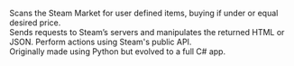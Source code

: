 Scans the Steam Market for user defined items, buying if under or equal desired price. <br />
Sends requests to Steam’s servers and manipulates the returned HTML or JSON. Perform actions using Steam's public API. <br />
Originally made using Python but evolved to a full C# app.
